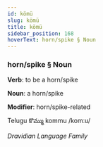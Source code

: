 ```yaml
---
id: kömü
slug: kömü
title: kömü
sidebar_position: 168
hoverText: horn/spike § Noun
---
```


### horn/spike § Noun

**Verb**: to be a horn/spike

**Noun**: a horn/spike

**Modifier**: horn/spike-related

Telugu కొమ్ము kommu /komːu/

*Dravidian Language Family*